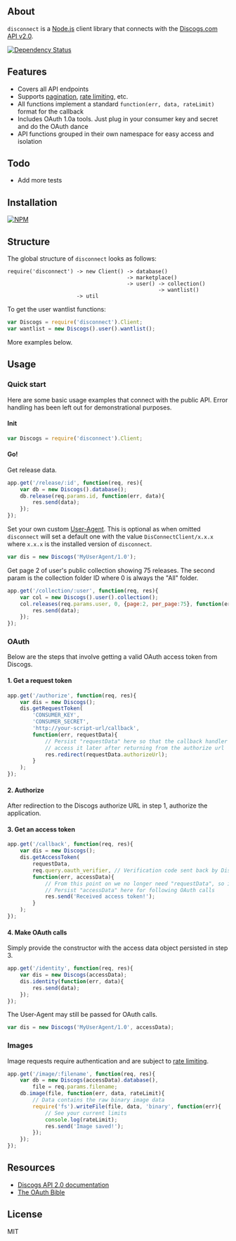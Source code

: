 ## About

`disconnect` is a [Node.js](http://www.nodejs.org) client library that connects with the [Discogs.com API v2.0](http://www.discogs.com/developers/).

[![Dependency Status](https://david-dm.org/bartve/disconnect.png)](https://david-dm.org/bartve/disconnect)

## Features

  * Covers all API endpoints
  * Supports [pagination](http://www.discogs.com/developers/accessing.html#pagination), [rate limiting](http://www.discogs.com/developers/accessing.html#rate-limiting), etc.
  * All functions implement a standard `function(err, data, rateLimit)` format for the callback
  * Includes OAuth 1.0a tools. Just plug in your consumer key and secret and do the OAuth dance
  * API functions grouped in their own namespace for easy access and isolation
  
## Todo

  * Add more tests

## Installation

[![NPM](https://nodei.co/npm/disconnect.png?downloads=true)](https://nodei.co/npm/disconnect/)

## Structure
The global structure of `disconnect` looks as follows:
```
require('disconnect') -> new Client() -> database()
                                      -> marketplace()
                                      -> user() -> collection()
                                                -> wantlist()
                      -> util
```
To get the user wantlist functions: 
```javascript
var Discogs = require('disconnect').Client;
var wantlist = new Discogs().user().wantlist();
```
More examples below.

## Usage

### Quick start
Here are some basic usage examples that connect with the public API. Error handling has been left out for demonstrational purposes.

#### Init

```javascript
var Discogs = require('disconnect').Client;
```
#### Go!

Get release data.
```javascript
app.get('/release/:id', function(req, res){
	var db = new Discogs().database();
	db.release(req.params.id, function(err, data){
		res.send(data);
	});
});
```

Set your own custom [User-Agent](http://www.discogs.com/developers/accessing.html#required-headers). This is optional as when omitted `disconnect` will set a default one with the value `DisConnectClient/x.x.x` where `x.x.x` is the installed version of `disconnect`.
```javascript
var dis = new Discogs('MyUserAgent/1.0');
```

Get page 2 of user's public collection showing 75 releases.
The second param is the collection folder ID where 0 is always the "All" folder.
```javascript
app.get('/collection/:user', function(req, res){
	var col = new Discogs().user().collection();
	col.releases(req.params.user, 0, {page:2, per_page:75}, function(err, data){
		res.send(data);
	});
});
```

### OAuth
Below are the steps that involve getting a valid OAuth access token from Discogs.

#### 1. Get a request token
```javascript
app.get('/authorize', function(req, res){
	var dis = new Discogs();
	dis.getRequestToken(
		'CONSUMER_KEY', 
		'CONSUMER_SECRET', 
		'http://your-script-url/callback', 
		function(err, requestData){
			// Persist "requestData" here so that the callback handler can 
			// access it later after returning from the authorize url
			res.redirect(requestData.authorizeUrl);
		}
	);
});
```
#### 2. Authorize
After redirection to the Discogs authorize URL in step 1, authorize the application.

#### 3. Get an access token
```javascript
app.get('/callback', function(req, res){
	var dis = new Discogs();
	dis.getAccessToken(
		requestData, 
		req.query.oauth_verifier, // Verification code sent back by Discogs
		function(err, accessData){
			// From this point on we no longer need "requestData", so it can be deleted.
			// Persist "accessData" here for following OAuth calls 
			res.send('Received access token!');
		}
	);
});
```

#### 4. Make OAuth calls
Simply provide the constructor with the access data object persisted in step 3.
```javascript
app.get('/identity', function(req, res){
	var dis = new Discogs(accessData);
	dis.identity(function(err, data){
		res.send(data);
	});
});
```
The User-Agent may still be passed for OAuth calls.
```javascript
var dis = new Discogs('MyUserAgent/1.0', accessData);
```

### Images
Image requests require authentication and are subject to [rate limiting](http://www.discogs.com/developers/accessing.html#rate-limiting).
```javascript
app.get('/image/:filename', function(req, res){
	var db = new Discogs(accessData).database(),
		file = req.params.filename;
	db.image(file, function(err, data, rateLimit){
		// Data contains the raw binary image data
		require('fs').writeFile(file, data, 'binary', function(err){
			// See your current limits
			console.log(rateLimit);
			res.send('Image saved!');
		});
	});
});
```

## Resources

  * [Discogs API 2.0 documentation](http://www.discogs.com/developers/)
  * [The OAuth Bible](http://oauthbible.com/)

## License

MIT